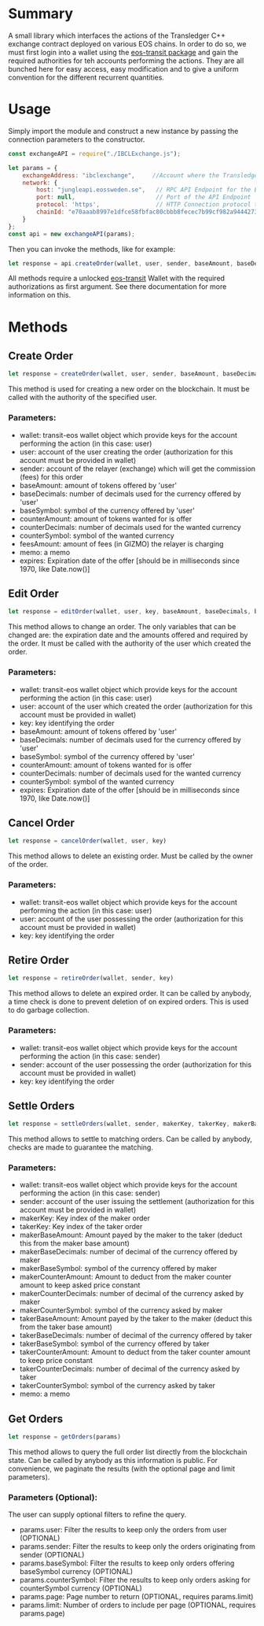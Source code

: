 # Summary
A small library which interfaces the actions of the Transledger C++ exchange contract deployed on various EOS chains.
In order to do so, we must first login into a wallet using the [eos-transit package](https://github.com/eosnewyork/eos-transit/tree/master/packages/eos-transit#basic-usage-example) and gain the required authorities for teh accounts performing the actions. 
They are all bunched here for easy access, easy modification and to give a uniform convention for the different recurrent quantities.



# Usage

Simply import the module and construct a new instance by passing the connection parameters to the constructor.

```javascript
const exchangeAPI = require("./IBCLExchange.js");

let params = {
    exchangeAddress: "ibclexchange",     //Account where the Transledger contract is deployed (usually: ibclexchange)
    network: {
        host: "jungleapi.eossweden.se",   // RPC API Endpoint for the EOS chain
        port: null,                       // Port of the API Endpoint
        protocol: 'https',                // HTTP Connection protocol to the API Endpoint
        chainId: "e70aaab8997e1dfce58fbfac80cbbb8fecec7b99cf982a9444273cbc64c41473"  // ChainId of the EOS chain (this example is for JUNGLE)
    }
};
const api = new exchangeAPI(params);
```

Then you can invoke the methods, like for example:

```javascript
let response = api.createOrder(wallet, user, sender, baseAmount, baseDecimals, baseSymbol, counterAmount, counterDecimals, counterSymbol, feesAmount, memo, expires);
```

All methods require a unlocked [eos-transit](https://github.com/eosnewyork/eos-transit/tree/master/packages/eos-transit#basic-usage-example) Wallet with the required authorizations as first argument. See there documentation for more information on this.

# Methods

## Create Order
```javascript
let response = createOrder(wallet, user, sender, baseAmount, baseDecimals, baseSymbol, counterAmount, counterDecimals, counterSymbol, feesAmount, memo, expires)
```
This method is used for creating a new order on the blockchain. It must be called with the authority of the specified user. 

### Parameters:
* wallet: transit-eos wallet object which provide keys for the account performing the action (in this case: user)
* user: account of the user creating the order (authorization for this account must be provided in wallet)
* sender: account of the relayer (exchange) which will get the commission (fees) for this order 
* baseAmount: amount of tokens offered by 'user'
* baseDecimals: number of decimals used for the currency offered by 'user'
* baseSymbol: symbol of the currency offered by 'user'
* counterAmount: amount of tokens wanted for is offer
* counterDecimals: number of decimals used for the wanted currency
* counterSymbol: symbol of the wanted currency
* feesAmount: amount of fees (in GIZMO) the relayer is charging
* memo: a memo
* expires: Expiration date of the offer [should be in milliseconds since 1970, like Date.now()]

## Edit Order
```javascript
let response = editOrder(wallet, user, key, baseAmount, baseDecimals, baseSymbol, counterAmount, counterDecimals, counterSymbol, expires)
```
This method allows to change an order. The only variables that can be changed are: the expiration date and the amounts offered and required by the order. It must be called with the authority of the user which created the order.

### Parameters:
* wallet: transit-eos wallet object which provide keys for the account performing the action (in this case: user)
* user: account of the user which created the order (authorization for this account must be provided in wallet)
* key: key identifying the order
* baseAmount: amount of tokens offered by 'user'
* baseDecimals: number of decimals used for the currency offered by 'user'
* baseSymbol: symbol of the currency offered by 'user'
* counterAmount: amount of tokens wanted for is offer
* counterDecimals: number of decimals used for the wanted currency
* counterSymbol: symbol of the wanted currency
* expires: Expiration date of the offer [should be in milliseconds since 1970, like Date.now()]

## Cancel Order
```javascript
let response = cancelOrder(wallet, user, key)
```
This method allows to delete an existing order. Must be called by the owner of the order.

### Parameters:
* wallet: transit-eos wallet object which provide keys for the account performing the action (in this case: user)
* user: account of the user possessing the order (authorization for this account must be provided in wallet)
* key: key identifying the order

## Retire Order
```javascript
let response = retireOrder(wallet, sender, key)
```
This method allows to delete an expired order. It can be called by anybody, a time check is done to prevent deletion of on expired orders.
This is used to do garbage collection.

### Parameters:
* wallet: transit-eos wallet object which provide keys for the account performing the action (in this case: sender)
* sender: account of the user possessing the order (authorization for this account must be provided in wallet)
* key: key identifying the order

## Settle Orders
```javascript
let response = settleOrders(wallet, sender, makerKey, takerKey, makerBaseAmount, makerBaseDecimals, makerBaseSymbol, makerCounterAmount, makerCounterDecimals, makerCounterSymbol, takerBaseAmount, takerBaseDecimals, takerBaseSymbol, takerCounterAmount, takerCounterDecimals, takerCounterSymbol , memo)
```
This method allows to settle to matching orders. Can be called by anybody, checks are made to guarantee the matching.

### Parameters:
* wallet: transit-eos wallet object which provide keys for the account performing the action (in this case: sender)
* sender: account of the user issuing the settlement (authorization for this account must be provided in wallet)
* makerKey: Key index of the maker order
* takerKey: Key index of the taker order 
* makerBaseAmount: Amount payed by the maker to the taker (deduct this from the maker base amount)
* makerBaseDecimals: number of decimal of the currency offered by maker
* makerBaseSymbol: symbol of the currency offered by maker
* makerCounterAmount: Amount to deduct from the maker counter amount to keep asked price constant
* makerCounterDecimals: number of decimal of the currency asked by maker
* makerCounterSymbol: symbol of the currency asked by maker
* takerBaseAmount: Amount payed by the taker to the maker (deduct this from the taker base amount)
* takerBaseDecimals: number of decimal of the currency offered by taker
* takerBaseSymbol: symbol of the currency offered by taker
* takerCounterAmount: Amount to deduct from the taker counter amount to keep price constant
* takerCounterDecimals: number of decimal of the currency asked by taker
* takerCounterSymbol: symbol of the currency asked by taker
* memo: a memo

## Get Orders
```javascript
let response = getOrders(params)
```
This method allows to query the full order list directly from the blockchain state.
Can be called by anybody as this information is public.
For convenience, we paginate the results (with the optional page and limit parameters). 

### Parameters (Optional):
The user can supply optional filters to refine the query.
* params.user: Filter the results to keep only the orders from user (OPTIONAL)
* params.sender: Filter the results to keep only the orders originating from sender (OPTIONAL)
* params.baseSymbol: Filter the results to keep only orders offering baseSymbol currency (OPTIONAL)
* params.counterSymbol: Filter the results to keep only orders asking for counterSymbol currency (OPTIONAL)
* params.page: Page number to return (OPTIONAL, requires params.limit)
* params.limit: Number of orders to include per page (OPTIONAL, requires params.page)